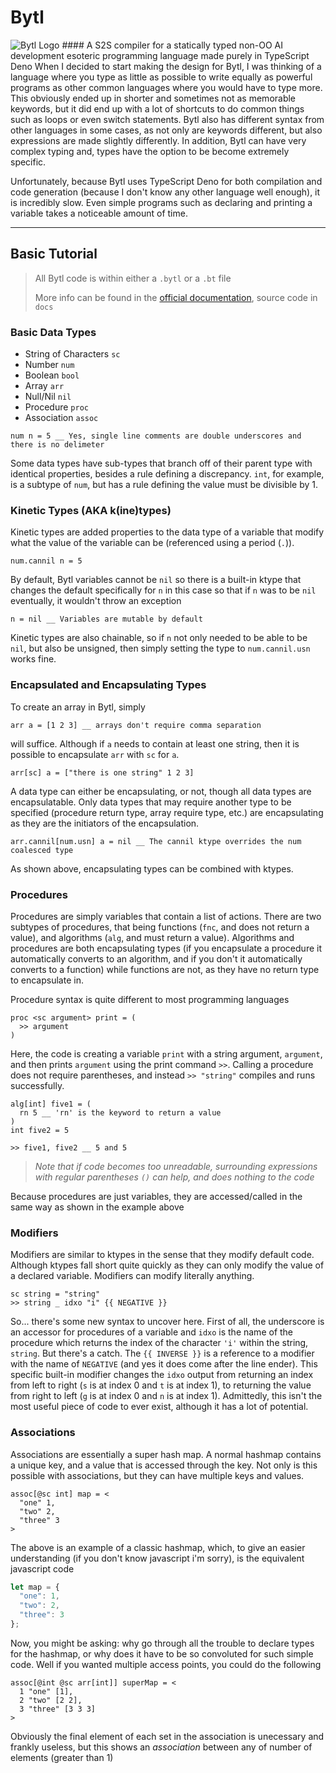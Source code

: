 # Bytl
<img src="/repository/docs/images/icon.png" alt="Bytl Logo" title="Bytl Icon">
#### A S2S compiler for a statically typed non-OO AI development esoteric programming language made purely in TypeScript Deno
When I decided to start making the design for Bytl, I was thinking of a language where you type as little as possible to write equally as powerful programs as other common languages where you would have to type more. This obviously ended up in shorter and sometimes not as memorable keywords, but it did end up with a lot of shortcuts to do common things such as loops or even switch statements. Bytl also has different syntax from other languages in some cases, as not only are keywords different, but also expressions are made slightly differently. In addition, Bytl can have very complex typing and, types have the option to be become extremely specific. 

Unfortunately, because Bytl uses TypeScript Deno for both compilation and code generation (because I don't know any other language well enough), it is incredibly slow. Even simple programs such as declaring and printing a variable takes a noticeable amount of time. 
***
## Basic Tutorial
> All Bytl code is within either a `.bytl` or a `.bt` file
>
> More info can be found in the [official documentation](https://www.duckduckgo.com), source code in `docs`

### Basic Data Types
* String of Characters `sc`
* Number `num`
* Boolean `bool`
* Array `arr`
* Null/Nil `nil`
* Procedure `proc`
* Association `assoc`

```
num n = 5 __ Yes, single line comments are double underscores and there is no delimeter
```

Some data types have sub-types that branch off of their parent type with identical properties, besides a rule defining a discrepancy. `int`, for example, is a subtype of `num`, but has a rule defining the value must be divisible by 1.

### Kinetic Types (AKA k(ine)types)
Kinetic types are added properties to the data type of a variable that modify what the value of the variable can be (referenced using a period (`.`)).

```
num.cannil n = 5
```
By default, Bytl variables cannot be `nil` so there is a built-in ktype that changes the default specifically for `n` in this case so that if `n` was to be `nil` eventually, it wouldn't throw an exception
```
n = nil __ Variables are mutable by default
```
Kinetic types are also chainable, so if `n` not only needed to be able to be `nil`, but also be unsigned, then simply setting the type to `num.cannil.usn` works fine.

### Encapsulated and Encapsulating Types
To create an array in Bytl, simply 
```
arr a = [1 2 3] __ arrays don't require comma separation
``` 
will suffice. Although if `a` needs to contain at least one string, then it is possible to encapsulate `arr` with `sc` for `a`. 
```
arr[sc] a = ["there is one string" 1 2 3]
```
A data type can either be encapsulating, or not, though all data types are encapsulatable. Only data types that may require another type to be specified (procedure return type, array require type, etc.) are encapsulating as they are the initiators of the encapsulation.

```
arr.cannil[num.usn] a = nil __ The cannil ktype overrides the num coalesced type
```
As shown above, encapsulating types can be combined with ktypes.

### Procedures
Procedures are simply variables that contain a list of actions. There are two subtypes of procedures, that being functions (`fnc`, and does not return a value), and algorithms (`alg`, and must return a value). Algorithms and procedures are both encapsulating types (if you encapsulate a procedure it automatically converts to an algorithm, and if you don't it automatically converts to a function) while functions are not, as they have no return type to encapsulate in.

Procedure syntax is quite different to most programming languages
```
proc <sc argument> print = (
  >> argument
)
```
Here, the code is creating a variable `print` with a string argument, `argument`, and then prints `argument` using the print command `>>`. Calling a procedure does not require parentheses, and instead `>> "string"` compiles and runs successfully.

```
alg[int] five1 = (
  rn 5 __ 'rn' is the keyword to return a value
)
int five2 = 5

>> five1, five2 __ 5 and 5
```
> _Note that if code becomes too unreadable, surrounding expressions with regular parentheses `()` can help, and does nothing to the code_

Because procedures are just variables, they are accessed/called in the same way as shown in the example above

### Modifiers
Modifiers are similar to ktypes in the sense that they modify default code. Although ktypes fall short quite quickly as they can only modify the value of a declared variable. Modifiers can modify literally anything. 
```
sc string = "string"
>> string _ idxo "i" {{ NEGATIVE }}
```
So... there's some new syntax to uncover here. First of all, the underscore is an accessor for procedures of a variable and `idxo` is the name of the procedure which returns the index of the character `'i'` within the string, `string`. But there's a catch. The `{{ INVERSE }}` is a reference to a modifier with the name of `NEGATIVE` (and yes it does come after the line ender). This specific built-in modifier changes the `idxo` output from returning an index from left to right (`s` is at index 0 and `t` is at index 1), to returning the value from right to left (`g` is at index 0 and `n` is at index 1). Admittedly, this isn't the most useful piece of code to ever exist, although it has a lot of potential. 

### Associations
Associations are essentially a super hash map. A normal hashmap contains a unique key, and a value that is accessed through the key. Not only is this possible with associations, but they can have multiple keys and values.
```
assoc[@sc int] map = <
  "one" 1,
  "two" 2,
  "three" 3
>
```
The above is an example of a classic hashmap, which, to give an easier understanding (if you don't know javascript i'm sorry), is the equivalent javascript code 
```js
let map = {
  "one": 1,
  "two": 2,
  "three": 3
};
```
Now, you might be asking: why go through all the trouble to declare types for the hashmap, or why does it have to be so convoluted for such simple code. Well if you wanted multiple access points, you could do the following 
```
assoc[@int @sc arr[int]] superMap = <
  1 "one" [1],
  2 "two" [2 2],
  3 "three" [3 3 3]
>
``` 
Obviously the final element of each set in the association is unecessary and frankly useless, but this shows an _association_ between any of number of elements (greater than 1)
